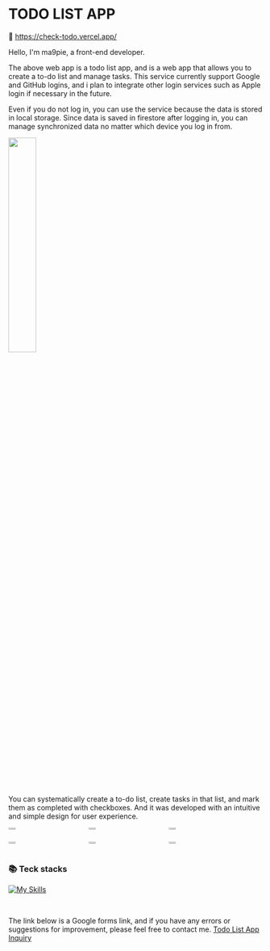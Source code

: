 # TODO LIST APP
 
🔗 https://check-todo.vercel.app/

Hello, I'm ma9pie, a front-end developer.

The above web app is a todo list app, and is a web app that allows you to create a to-do list and manage tasks.
This service currently support Google and GitHub logins, and i plan to integrate other login services such as Apple login if necessary in the future.

Even if you do not log in, you can use the service because the data is stored in local storage.
Since data is saved in firestore after logging in, you can manage synchronized data no matter which device you log in from.

<img src="https://github.com/ma9pie/pp.gg/assets/115917964/685cf6d2-3e7f-4576-be7c-8aa376a4d5e9" width="33%">

You can systematically create a to-do list, create tasks in that list, and mark them as completed with checkboxes.
And it was developed with an intuitive and simple design for user experience.

<div style="display:grid; grid-template-columns:repeat(auto-fill, 30%); gap: 8px;">
    <img src="https://github.com/ma9pie/pp.gg/assets/115917964/1909cf27-4ba5-46a3-b0a0-32b26a06d13b" width="30%">
    <img src="https://github.com/ma9pie/pp.gg/assets/115917964/aab3e112-ec6f-4dd4-8341-12dd11814e5b" width="30%">
    <img src="https://github.com/ma9pie/pp.gg/assets/115917964/ef98db28-ef39-4823-a231-eb3492222ee4" width="30%">
    <img src="https://github.com/ma9pie/pp.gg/assets/115917964/07518db4-5839-4f68-8abb-9ec73f2ef650" width="30%">
    <img src="https://github.com/ma9pie/pp.gg/assets/115917964/04b33915-5594-49a3-baa0-4c8f44bc32f6" width="30%">
    <img src="https://github.com/ma9pie/pp.gg/assets/115917964/b8d711e0-92a7-4305-a7ed-b2031ca36ddc" width="30%">
</div>

### 📚 Teck stacks

[![My Skills](https://skillicons.dev/icons?i=html,css,ts,emotion,sass,nextjs,react,vercel,firebase,sentry&perline=5)](https://skillicons.dev)
  
</br>

The link below is a Google forms link, and if you have any errors or suggestions for improvement, please feel free to contact me.
<a href="https://docs.google.com/forms/d/1eE3KBOtAmtNh5cLHlGyrZC7q5I_rvG0TxwaJ16UiuvI/edit" rel="noreferrer" target="_blank">Todo List App Inquiry</a>
